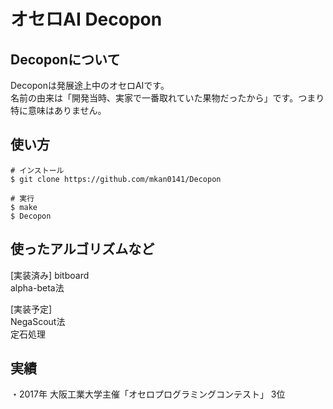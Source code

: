 # オセロAI Decopon
## Decoponについて
Decoponは発展途上中のオセロAIです。  
名前の由来は「開発当時、実家で一番取れていた果物だったから」です。つまり特に意味はありません。  

## 使い方
```
# インストール
$ git clone https://github.com/mkan0141/Decopon

# 実行
$ make 
$ Decopon
```

## 使ったアルゴリズムなど
[実装済み]
bitboard  
alpha-beta法  

[実装予定]  
NegaScout法  
定石処理  

## 実績
・2017年 大阪工業大学主催「オセロプログラミングコンテスト」 3位
